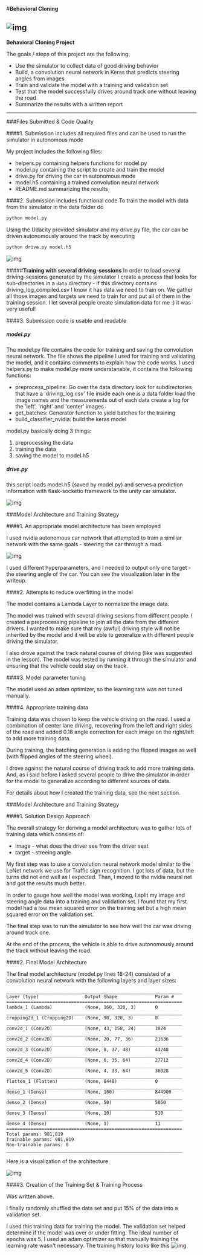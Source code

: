 #**Behavioral Cloning** 

![img](images/img2.png)
---

**Behavioral Cloning Project**

The goals / steps of this project are the following:
* Use the simulator to collect data of good driving behavior
* Build, a convolution neural network in Keras that predicts steering angles from images
* Train and validate the model with a training and validation set
* Test that the model successfully drives around track one without leaving the road
* Summarize the results with a written report
---
###Files Submitted & Code Quality

####1. Submission includes all required files and can be used to run the simulator in autonomous mode

My project includes the following files:
* helpers.py containing helpers functions for model.py
* model.py containing the script to create and train the model
* drive.py for driving the car in autonomous mode
* model.h5 containing a trained convolution neural network 
* README.md  summarizing the results

####2. Submission includes functional code
To train the model with data from the simulator in the data folder do
```sh
python model.py
```

Using the Udacity provided simulator and my drive.py file, 
the car can be driven autonomously around the track by executing 
```sh
python drive.py model.h5
```

![img](images/img3.png)

#####**Training with several driving-sessions**
In order to load several driving-sessions generated by the simulator
I create a process that looks for sub-directories in a `data` directory - 
if this directory contains driving_log_compiled.csv I know it has data we 
need to train on. We gather all those images and targets we need to train for and 
put all of them in the training session. I let several people create simulation
data for me :) it was very useful!

####3. Submission code is usable and readable

##### model.py
The model.py file contains the code for training and saving the convolution neural network. 
The file shows the pipeline I used for training and validating the model, and it contains 
comments to explain how the code works. 
I used helpers.py to make model.py more understanable, it contains the following functions:
- preprocess_pipeline:
    Go over the data directory
    look for subdirectories that have a 'driving_log.csv' file inside
    each one is a data folder
    load the image names and the measurements
    out of each data create a log for the 'left', 'right' and 'center'
    images
- get_batches:
    Generator function to yield batches for the training
- build_classifier_nvidia:
    build the keras model
    
model.py basically doing 3 things:
1. preprocessing the data
2. training the data
3. saving the model to model.h5

##### drive.py
this script loads model.h5 (saved by model.py) and serves a prediction information with
flask-socketio framework to the unity car simulator. 

![img](images/img4.png)

###Model Architecture and Training Strategy

####1. An appropriate model architecture has been employed

I used nvidia autonomous car network that attempted to train a similiar network
with the same goals - steering the car through a road. 

![img](https://devblogs.nvidia.com/parallelforall/wp-content/uploads/2016/08/cnn-architecture.png)

I used different hyperparameters, and I needed to output only one target - the steering angle
of the car. You can see the visualization later in the writeup. 

####2. Attempts to reduce overfitting in the model

The model contains a Lambda Layer to normalize the image data.  

The model was trained with several driving sesions from different people. 
I created a preprocessing pipeline to join all the data from the different 
drivers. I wanted to make sure that my (awful) driving style will not be
inherited by the model and it will be able to generalize with different people
driving the simulator.

I also drove against the track natural course of driving (like was suggested in the lesson). 
The model was tested by running it through the simulator and ensuring that the 
vehicle could stay on the track.

####3. Model parameter tuning

The model used an adam optimizer, so the learning rate was 
not tuned manually.

####4. Appropriate training data

Training data was chosen to keep the vehicle driving on the road. 
I used a combination of center lane driving, recovering from the left 
and right sides of the road and added 0.18 angle correction for each 
image on the right/left to add more training data. 

During training, the batching generation is adding the flipped images as well
(with flipped angles of the steering wheel). 

I drove against the natural course of driving track to add more training 
data. And, as i said before I asked several people to drive the simulator 
in order for the model to generalize according to different sources of data. 

For details about how I created the training data, see the next section. 

###Model Architecture and Training Strategy

####1. Solution Design Approach

The overall strategy for deriving a model architecture was to gather
lots of training data which consists of:
* image - what does the driver see from the driver seat
* target - streeing angle

My first step was to use a convolution neural network model similar to the LeNet
network we use for Traffic sign recognition. I got lots of data, but the turns did
not end well as I expected. 
Than, I moved to the nvidia neural net and got the results much better. 


In order to gauge how well the model was working, I split my image and steering 
angle data into a training and validation set. I found that my first model had a 
low mean squared error on the training set but a high mean squared error on 
the validation set. 

The final step was to run the simulator to see how well the car was driving around 
track one. 

At the end of the process, the vehicle is able to drive autonomously around 
the track without leaving the road.

####2. Final Model Architecture

The final model architecture (model.py lines 18-24) consisted of a convolution neural 
network with the following layers and layer sizes:


```
_________________________________________________________________
Layer (type)                 Output Shape              Param #   
=================================================================
lambda_1 (Lambda)            (None, 160, 320, 3)       0         
_________________________________________________________________
cropping2d_1 (Cropping2D)    (None, 90, 320, 3)        0         
_________________________________________________________________
conv2d_1 (Conv2D)            (None, 43, 158, 24)       1824      
_________________________________________________________________
conv2d_2 (Conv2D)            (None, 20, 77, 36)        21636     
_________________________________________________________________
conv2d_3 (Conv2D)            (None, 8, 37, 48)         43248     
_________________________________________________________________
conv2d_4 (Conv2D)            (None, 6, 35, 64)         27712     
_________________________________________________________________
conv2d_5 (Conv2D)            (None, 4, 33, 64)         36928     
_________________________________________________________________
flatten_1 (Flatten)          (None, 8448)              0         
_________________________________________________________________
dense_1 (Dense)              (None, 100)               844900    
_________________________________________________________________
dense_2 (Dense)              (None, 50)                5050      
_________________________________________________________________
dense_3 (Dense)              (None, 10)                510       
_________________________________________________________________
dense_4 (Dense)              (None, 1)                 11        
=================================================================
Total params: 981,819
Trainable params: 981,819
Non-trainable params: 0
_________________________________________________________________

```

Here is a visualization of the architecture 

![img](images/ff.png)

####3. Creation of the Training Set & Training Process

Was written above.

I finally randomly shuffled the data set and put 15% of the data into a validation set. 

I used this training data for training the model. The validation 
set helped determine if the model was over or under fitting. The ideal 
number of epochs was 5. I used an adam optimizer so 
that manually training the learning rate wasn't necessary.
The training history looks like this
![img](images/train_history.png)
